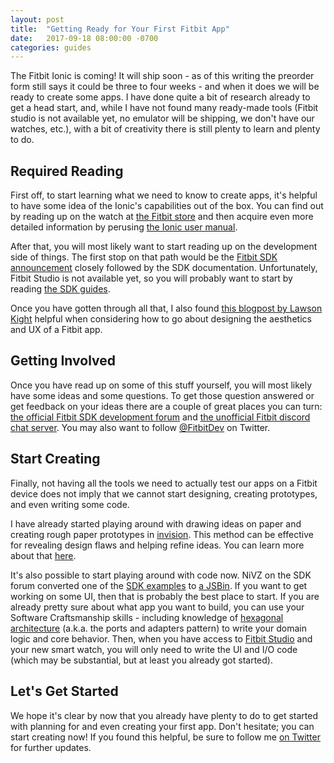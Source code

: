 ```yaml
---
layout: post
title:  "Getting Ready for Your First Fitbit App"
date:   2017-09-18 08:00:00 -0700
categories: guides
---
```


The Fitbit Ionic is coming! It will ship soon - as of this writing the
preorder form still says it could be three to four weeks - and when it
does we will be ready to create some apps. I have done
quite a bit of research already to get a head start, and, while I have not
found many ready-made tools (Fitbit studio is not available yet, no
emulator will be shipping, we don't have our watches, etc.), with a bit of creativity there is still
plenty to learn and plenty to do.

## Required Reading

First off, to start learning what we need to know to create apps, it's
helpful to have some idea of the Ionic's capabilities
out of the box. You can find out by reading up on the watch at
[the Fitbit store](https://www.fitbit.com/uk/shop/ionic) and then acquire even
more detailed information by perusing
[the Ionic user manual](https://staticcs.fitbit.com/content/assets/help/manuals/manual_ionic_en_US.pdf).

After that, you will most likely want to start reading up on the
development side of things. The first stop on that path would be the
[Fitbit SDK announcement](https://dev.fitbit.com/blog/2017-08-28-announcing-the-fitbit-sdk/)
closely followed by the SDK documentation. Unfortunately, Fitbit
Studio is not available yet, so you will probably want to start by
reading [the SDK guides](https://dev.fitbit.com/guides/application/).

Once you have gotten through all that, I also found
[this blogpost by Lawson Kight](http://www.lawsonkight.com/fitbit_ionic.html)
helpful when considering how to go about designing the aesthetics and
UX of a Fitbit app.

## Getting Involved

Once you have read up on some of this stuff yourself, you will most
likely have some ideas and some questions. To get those question
answered or get feedback on your ideas there are a couple of great places you can turn:
[the official Fitbit SDK development forum](https://community.fitbit.com/t5/SDK-Development/bd-p/sdk)
and
[the unofficial Fitbit discord chat server](https://discord.gg/4ujeheG). You
may also want to follow [@FitbitDev](https://twitter.com/fitbitdev) on
Twitter.

## Start Creating

Finally, not having all the tools we need to actually
test our apps on a Fitbit device does not imply that we cannot start
designing, creating prototypes, and even writing some code.

I have
already started playing around with drawing ideas on paper and
creating rough paper prototypes in
[invision](https://www.invisionapp.com/). This method can be effective
for revealing design flaws and helping refine ideas. You can learn
more about that
[here](https://www.usability.gov/how-to-and-tools/methods/prototyping.html).

It's also possible to start playing around with code now. NiVZ on the
SDK forum converted one of the
[SDK examples](https://github.com/Fitbit/sdk-lcd-clock) to
[a JSBin](https://community.fitbit.com/t5/SDK-Development/How-to-simulate-image-based-clock-face-in-JSBin/m-p/2174744#M124). If
you want to get working on some UI, then that is probably the best
place to start. If you are already pretty sure about what app you want
to build, you can use your Software Craftsmanship skills - including
knowledge of
[hexagonal architecture](http://alistair.cockburn.us/Hexagonal+architecture)
(a.k.a. the ports and adapters pattern) to write your domain
logic and core behavior. Then, when you have access to
[Fitbit Studio](https://studio.fitbit.com/) and your new smart watch,
you will only need to write the UI and I/O code (which may be
substantial, but at least you already got started).

## Let's Get Started

We hope it's clear by now that you already have plenty to do to get
started with planning for and even creating your first app. Don't
hesitate; you can start creating now! If you
found this helpful, be sure to follow me
[on Twitter](https://twitter.com/xonev) for further updates.
